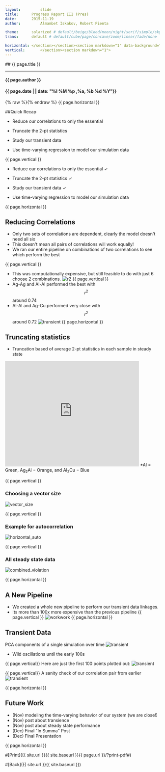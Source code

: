 ```yaml
---
layout:     	slide
title:     	Progress Report III (Pres)	
date:      	2015-11-19 
author:     	Almambet Iskakov, Robert Pienta

theme:		solarized # default/beige/blood/moon/night/serif/simple/sky/solarized
trans:		default # default/cube/page/concave/zoom/linear/fade/none

horizontal:	</section></section><section markdown="1" data-background="http://matin-hub.github.io/project-pages/img/slidebackground.png"><section markdown="1">
vertical:		</section><section markdown="1">
---
```

<section markdown="1" data-background="http://matin-hub.github.io/project-pages/img/slidebackground.png"><section markdown="1">
## {{ page.title }}

<hr>

#### {{ page.author }}

#### {{ page.date | | date: "%I %M %p ,%a, %b %d %Y"}}

{% raw  %}{% endraw %} {{ page.horizontal }}
<!-- Start Writing Below in Markdown -->

##Quick Recap
* Reduce our correlations to only the essential

* Truncate the 2-pt statistics 

* Study our transient data

* Use time-varying regression to model our simulation data

{{ page.vertical }} 

*  Reduce our correlations to only the essential ✓ 

* Truncate the 2-pt statistics ✓ 

* Study our transient data ✓ 

* Use time-varying regression to model our simulation data

{{ page.horizontal }}
## Reducing Correlations
* Only two sets of correlations are dependent, clearly the model doesn't need all six
* This doesn't mean all pairs of correlations will work equally!
* We ran our entire pipeline on combinations of two correlations to see which perform the best

{{ page.vertical }}
* This was computationally expensive, but still feasible to do with just 6 choose 2 combinations.
![r2](/MIC-Ternary-Eutectic-Alloy/img/correlations/correlations_r2.png)
{{ page.vertical }}
* Ag-Ag and Al-Al performed the best with $$r^2$$ around 0.74
* Al-Al and Ag-Cu performed very close with $$r^2$$ around 0.72 
![transient](/MIC-Ternary-Eutectic-Alloy/img/correlations/overall.png)
{{ page.horizontal }}
## Truncating statistics
* Truncation based of average 2-pt statistics in each sample in steady state
<iframe width="436" height="344" src="http://www.youtube.com/embed/ZlDdydWGbA4" frameborder="0" allowfullscreen>
</iframe>
*Al = Green, Ag<sub>2</sub>Al = Orange, and Al<sub>2</sub>Cu = Blue

{{ page.vertical }}
### Choosing a vector size
<!-- Placeholder -->
![vector_size](/MIC-Ternary-Eutectic-Alloy/img/truncation/truncation_schematic.png) 

{{ page.vertical }}
### Example for autocorrelation
![horizontal_auto](/MIC-Ternary-Eutectic-Alloy/img/truncation/horizontal_auto.png)

{{ page.vertical }}
### All steady state data
![combined_violation](/MIC-Ternary-Eutectic-Alloy/img/truncation/combined_violations.png)

{{ page.horizontal }}

## A New Pipeline
* We created a whole new pipeline to perform our transient data linkages.
* Its more than 100x more expensive than the previous pipeline
{{ page.vertical }}
![workwork](/MIC-Ternary-Eutectic-Alloy/img/milestone4_pres/transient_workflow.jpg)
{{ page.horizontal }}
## Transient Data
PCA components of a single simulation over time
![transient](/MIC-Ternary-Eutectic-Alloy/img/transience/PCA_over_block_allstats.png)

* Wild oscillations until the early 100s 

{{ page.vertical}}
Here are just the first 100 points plotted out:
![transient](/MIC-Ternary-Eutectic-Alloy/img/transience/PCA_over_transient.png)

{{ page.vertical}}
A sanity check of our correlation pair from earlier
![transient](/MIC-Ternary-Eutectic-Alloy/img/transience/full_corr_vs_2_corr.png)


{{ page.horizontal }}
## Future Work
* (Nov) modeling the time-varying behavior of our system (we are close!)
* (Nov) post about transience
* (Nov) post about steady state performance
* (Dec) Final "In Summa" Post
* (Dec) Final Presentation

{{ page.horizontal }}

#[Print]({{ site.url }}{{ site.baseurl }}{{ page.url }}/?print-pdf#)

#[Back]({{ site.url }}{{ site.baseurl }})

</section></section>
